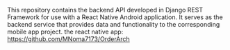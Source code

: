 This repository contains the backend API developed in Django REST Framework for use with a React Native Android application. It serves as the backend service that provides data and functionality to the corresponding mobile app project.
the react native app:
https://github.com/MNoma7173/OrderArch
